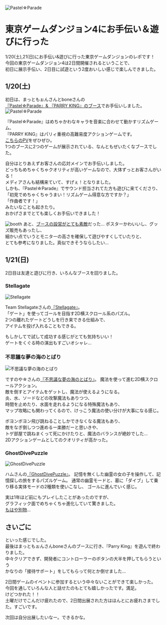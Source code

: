 ![Pastel☆Parade](/images/2024012301/TGD.jpg)

# 東京ゲームダンジョン4にお手伝い＆遊びに行った

1/20(土),21(日)にお手伝い&遊びに行った東京ゲームダンジョンのレポです！  
今回の東京ゲームダンジョン4は2日間開催されるということで、  
初日に展示手伝い、2日目に試遊という2度おいしい感じで楽しんできました。

## 1/20(土)

初日は、まっともぉんさんとboneさんの  
[『Pastel☆Parade』& 『PARRY KING』のブース](https://x.com/bone_str/status/1748689483145560512)でお手伝いしました。
![Pastel☆Parade](/images/2024012301/oshinagaki.jpeg)

『Pastel☆Parade』はめちゃかわなキャラを音楽に合わせて動かすリズムゲーム、  
『PARRY KING』はパリィ重視の高難易度アクションゲームです。  
[こちらのPV](https://x.com/matsu_friends/status/1748294504124477818?s=20)をぜひぜひ。  
1つのブースに2つのゲームが展示されている、なんともぜいたくなブースでした。    

自分はとりあえずお客さんの応対メインでお手伝いしました。  
どっちもめちゃくちゃクオリティが高いゲームなので、大体ずっとお客さんがいる！   
メディアさんも結構来ていて、すげぇ！となりました。  
しかも、『Pastel☆Parade』でサウンド担当されてた方も遊びに来てくださり、  
「初見でめちゃくちゃうまい！リズムゲーム得意な方ですか？」  
「作曲者です！」  
みたいなことも起きたり。  
おかげさまでとても楽しくお手伝いできました！  

![booth](/images/2024012301/booth.jpeg)
あと、[ブースの設営がとても素敵](https://x.com/matsu_friends/status/1748907073658933530)だった...
ポスターかわいいし、グッズ販売もあったし、  
細かい点でいうとモニターの高さを確保して遊びやすくしていたりと、  
とても参考になりました。真似できそうならしたい... 

## 1/21(日)

2日目は友達と遊びに行き、いろんなブースを回りました。

### Stellagate

![Stellagate](/images/2024012301/stellagate.png)

Team Stellagateさんの[『Stellagate』](https://x.com/stellagate_traP/status/1745289428010991979?s=20)。  
「ゲート」を使ってゴールを目指す2D横スクロール系のパズル。  
2つの離れたゲートどうしを行き来できる仕組みで、  
アイテムを投げ入れることもできる。    

もしかしてで試して成功する感じがとても気持ちいい！  
ゲートをくぐる時の演出もすごいオシャレ…

### 不思議な夢の海のとばり

![不思議な夢の海のとばり](/images/2024012301/tobari.jpeg)

ですのや☆さんの[『不思議な夢の海のとばり』](https://x.com/desuno/status/1747952915447521694?s=20)。
魔法を使って進む2D横スクロールアクション。  
敵を倒すとアイテムをゲットし、魔法が使えるようになる。  
炎、水、ソードなどの攻撃魔法もありつつ、  
時間を止めたり、水面を走れるようになる特殊魔法もあり、  
マップ攻略にも関わってくるので、けっこう魔法の使い分けが大事になる感じ。  

ボヨンボヨン飛び跳ねることしかできなくなる魔法もあり、    
敵をなぎ倒しつつ進めるー楽勝だーと思いきや、  
トゲ部屋で跳ねまくって死にかけたりと、魔法のバランスが絶妙でした...   
2Dアクションゲームとしてのクオリティが高かった。

### GhostDivePuzzle

![GhostDivePuzzle](/images/2024012301/ghost.jpeg)

ハムさんの[『GhostDivePuzzle』](https://x.com/hamu_game2000/status/1749720351922430154?s=20)。
記憶を無くした幽霊の女の子を操作して、記憶探しの旅をするパズルゲーム。
通常の幽霊モードと、墓に「ダイブ」して乗り移る実体モードの2種類を使いこなし、
ゴールに進んでいく感じ。  

実は1年ほど前にもプレイしたことがあったのですが、  
グラフィック面でめちゃくちゃ進化していて驚きました。  
[もはや別物](https://x.com/hamu_game2000/status/1749720351922430154?s=20)...

## さいごに

といった感じでした。  
最後はまっともぉんさんboneさんのブースに行き、『Parry King』を遊んで終わりました。  
中々クリアできず、開発者にコントローラーのボタンの大半を押してもらうという  
かなりの「接待サポート」をしてもらって何とか倒せました...   

2日間ゲームのイベントに参加するという中々ないことができて楽しかった。  
今回を通していろんな人と話せたのもとても嬉しかったです。満足。  
けどつかれた！！  
土曜だけでこんだけ疲れたので、2日間出展された方はほんとにお疲れさまでした。すごいです。

次回は自分出展したいなー。できるかな。

